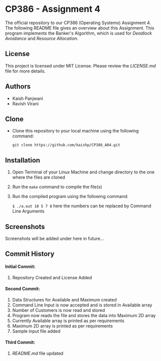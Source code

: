 # **CP386 - Assignment 4**

The official repository to our CP386 (Operating Systems) Assignment 4. The following README file gives an overview about this Assignment. This program implements the Banker's Algorithm, which is used for *Deadlock Avoidance* and *Resource Allocation*.





## License

This project is licensed under MIT License. Please review the *LICENSE.md* file for more details.





## Authors

- Kaish Panjwani
- Ravish Virani





## Clone

- Clone this repository to your local machine using the following command:

  `git clone https://github.com/kaishp/CP386_A04.git`





## Installation

1. Open Terminal of your Linux Machine and change directory to the one where the files are cloned

2. Run the `make` command to compile the file(s)

3. Run the compiled program using the following command:

   `$ ./a.out 10 5 7 8`  here the numbers can be replaced by Command Line Arguments





## Screenshots

Screenshots will be added under here in future...





## Commit History

#### Initial Commit:

1. Repository Created and License Added



#### Second Commit:

1. Data Structures for Available and Maximum created
2. Command Line Input is now accepted and is stored in Available array
3. Number of Customers is now read and stored
4. Program now reads the file and stores the data into Maximum 2D array
5. Currently Available array is printed as per requirements
6. Maximum 2D array is printed as per requirements
7. Sample input file added



#### Third Commit:

1. *README.md* file updated

